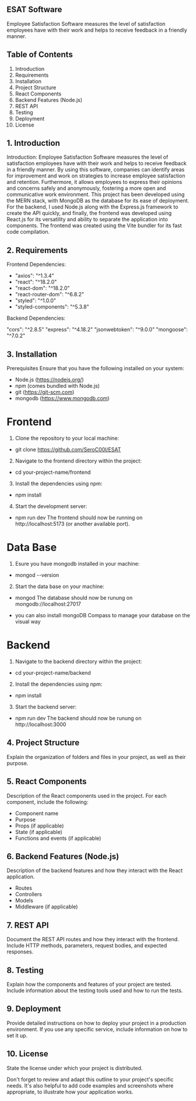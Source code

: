 ## ESAT Software

Employee Satisfaction Software measures the level of satisfaction employees have with their work and helps to receive feedback in a friendly manner.

## Table of Contents
1. Introduction
2. Requirements
3. Installation
4. Project Structure
5. React Components
6. Backend Features (Node.js)
7. REST API
8. Testing
9. Deployment
10. License

## 1. Introduction

Introduction: Employee Satisfaction Software measures the level of satisfaction employees have with their work and helps to receive feedback in a friendly manner. By using this software, companies can identify areas for improvement and work on strategies to increase employee satisfaction and retention. Furthermore, it allows employees to express their opinions and concerns safely and anonymously, fostering a more open and communicative work environment. This project has been developed using the MERN stack, with MongoDB as the database for its ease of deployment. For the backend, I used Node.js along with the Express.js framework to create the API quickly, and finally, the frontend was developed using React.js for its versatility and ability to separate the application into components. The frontend was created using the Vite bundler for its fast code compilation.

## 2. Requirements

Frontend Dependencies:

- "axios": "^1.3.4"
- "react": "^18.2.0"
- "react-dom": "^18.2.0"
- "react-router-dom": "^6.8.2"
- "styled": "^1.0.0"
- "styled-components": "^5.3.8"

Backend Dependencies:

"cors": "^2.8.5"
"express": "^4.18.2"
"jsonwebtoken": "^9.0.0"
"mongoose": "^7.0.2" 

## 3. Installation

Prerequisites
Ensure that you have the following installed on your system:

- Node.js (https://nodejs.org/)
- npm (comes bundled with Node.js)
- git (https://git-scm.com)
- mongodb (https://www.mongodb.com)

# Frontend

1. Clone the repository to your local machine:
  - git clone https://github.com/SeroC00l/ESAT
  
2. Navigate to the frontend directory within the project:
  - cd your-project-name/frontend
 
3. Install the dependencies using npm:
  - npm install

4. Start the development server:
  - npm run dev
The frontend should now be running on http://localhost:5173 (or another available port). 
 
# Data Base

1. Esure you have mongodb installed in your machine:
  - mongod --version

2. Start the data base on your machine:
  - mongod
 The database should now be runung on mongodb://localhost:27017
 
 * you can also install mongoDB Compass to manage your database on the visual way

# Backend

1. Navigate to the backend directory within the project:
 - cd your-project-name/backend

2. Install the dependencies using npm:
  - npm install
 
3. Start the backend server:
  - npm run dev
 The backend should now be runung on http://localhost:3000

## 4. Project Structure
Explain the organization of folders and files in your project, as well as their purpose.

## 5. React Components
Description of the React components used in the project. For each component, include the following:

- Component name
- Purpose
- Props (if applicable)
- State (if applicable)
- Functions and events (if applicable)

## 6. Backend Features (Node.js)
Description of the backend features and how they interact with the React application.

- Routes
- Controllers
- Models
- Middleware (if applicable)

## 7. REST API
Document the REST API routes and how they interact with the frontend. Include HTTP methods, parameters, request bodies, and expected responses.

## 8. Testing
Explain how the components and features of your project are tested. Include information about the testing tools used and how to run the tests.

## 9. Deployment
Provide detailed instructions on how to deploy your project in a production environment. If you use any specific service, include information on how to set it up.

## 10. License
State the license under which your project is distributed.

Don't forget to review and adapt this outline to your project's specific needs. It's also helpful to add code examples and screenshots where appropriate, to illustrate how your application works.
